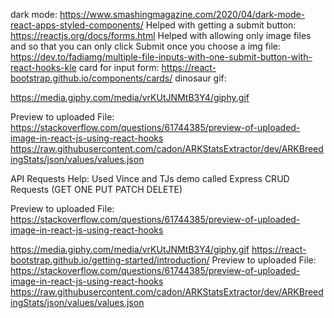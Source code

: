 dark mode: https://www.smashingmagazine.com/2020/04/dark-mode-react-apps-styled-components/ Helped with getting a submit
button: https://reactjs.org/docs/forms.html Helped with allowing only image files and so that you can only click Submit
once you choose a img file: https://dev.to/fadiamg/multiple-file-inputs-with-one-submit-button-with-react-hooks-kle card
for input form: https://react-bootstrap.github.io/components/cards/ dinosaur gif:

https://media.giphy.com/media/vrKUtJNMtB3Y4/giphy.gif


Preview to uploaded File:
https://stackoverflow.com/questions/61744385/preview-of-uploaded-image-in-react-js-using-react-hooks
https://raw.githubusercontent.com/cadon/ARKStatsExtractor/dev/ARKBreedingStats/json/values/values.json

API Requests Help: 
Used Vince and TJs demo called Express CRUD Requests (GET ONE PUT PATCH DELETE)

Preview to uploaded File: https://stackoverflow.com/questions/61744385/preview-of-uploaded-image-in-react-js-using-react-hooks

https://media.giphy.com/media/vrKUtJNMtB3Y4/giphy.gif https://react-bootstrap.github.io/getting-started/introduction/
Preview to uploaded File:
https://stackoverflow.com/questions/61744385/preview-of-uploaded-image-in-react-js-using-react-hooks
https://raw.githubusercontent.com/cadon/ARKStatsExtractor/dev/ARKBreedingStats/json/values/values.json


